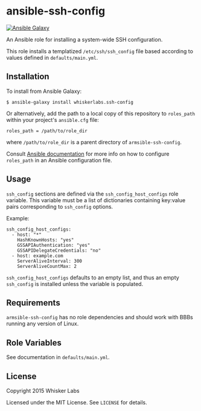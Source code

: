 # ansible-ssh-config

[![Ansible Galaxy](http://img.shields.io/badge/galaxy-whiskerlabs.ssh--config-660198.svg)](https://galaxy.ansible.com/list#/roles/6647)

An Ansible role for installing a system-wide SSH configuration.

This role installs a templatized `/etc/ssh/ssh_config` file based
according to values defined in `defaults/main.yml`.

## Installation

To install from Ansible Galaxy:

    $ ansible-galaxy install whiskerlabs.ssh-config

Or alternatively, add the path to a local copy of this repository to
`roles_path` within your project's `ansible.cfg` file:

    roles_path = /path/to/role_dir

where `/path/to/role_dir` is a parent directory of
`armsible-ssh-config`.

Consult
[Ansible documentation](http://docs.ansible.com/intro_configuration.html)
for more info on how to configure `roles_path` in an Ansible
configuration file.

## Usage

`ssh_config` sections are defined via the `ssh_config_host_configs`
role variable. This variable must be a list of dictionaries containing
key:value pairs corresponding to `ssh_config` options.

Example:

    ssh_config_host_configs:
      - host: "*"
        HashKnownHosts: "yes"
        GSSAPIAuthentication: "yes"
        GSSAPIDelegateCredentials: "no"
      - host: example.com
        ServerAliveInterval: 300
        ServerAliveCountMax: 2

`ssh_config_host_configs` defaults to an empty list, and thus an empty
`ssh_config` is installed unless the variable is populated.

## Requirements

`armsible-ssh-config` has no role dependencies and should work with
BBBs running any version of Linux.

## Role Variables

See documentation in `defaults/main.yml`.

## License

Copyright 2015 Whisker Labs

Licensed under the MIT License. See `LICENSE` for details.
